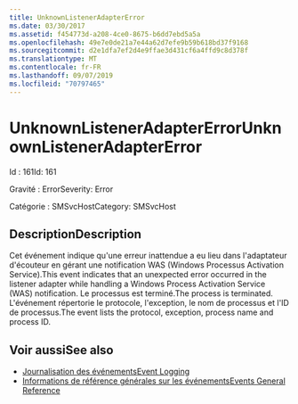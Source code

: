```yaml
---
title: UnknownListenerAdapterError
ms.date: 03/30/2017
ms.assetid: f454773d-a208-4ce0-8675-b6dd7ebd5a5a
ms.openlocfilehash: 49e7e0de21a7e44a62d7efe9b59b618bd37f9168
ms.sourcegitcommit: d2e1dfa7ef2d4e9ffae3d431cf6a4ffd9c8d378f
ms.translationtype: MT
ms.contentlocale: fr-FR
ms.lasthandoff: 09/07/2019
ms.locfileid: "70797465"
---
```

# <a name="unknownlisteneradaptererror"></a><span data-ttu-id="b333b-102">UnknownListenerAdapterError</span><span class="sxs-lookup"><span data-stu-id="b333b-102">UnknownListenerAdapterError</span></span>
<span data-ttu-id="b333b-103">Id : 161</span><span class="sxs-lookup"><span data-stu-id="b333b-103">Id: 161</span></span>  
  
 <span data-ttu-id="b333b-104">Gravité : Error</span><span class="sxs-lookup"><span data-stu-id="b333b-104">Severity: Error</span></span>  
  
 <span data-ttu-id="b333b-105">Catégorie : SMSvcHost</span><span class="sxs-lookup"><span data-stu-id="b333b-105">Category: SMSvcHost</span></span>  
  
## <a name="description"></a><span data-ttu-id="b333b-106">Description</span><span class="sxs-lookup"><span data-stu-id="b333b-106">Description</span></span>  
 <span data-ttu-id="b333b-107">Cet événement indique qu'une erreur inattendue a eu lieu dans l'adaptateur d'écouteur en gérant une notification WAS (Windows Processus Activation Service).</span><span class="sxs-lookup"><span data-stu-id="b333b-107">This event indicates that an unexpected error occurred in the listener adapter while handling a Windows Process Activation Service (WAS) notification.</span></span> <span data-ttu-id="b333b-108">Le processus est terminé.</span><span class="sxs-lookup"><span data-stu-id="b333b-108">The process is terminated.</span></span> <span data-ttu-id="b333b-109">L'événement répertorie le protocole, l'exception, le nom de processus et l'ID de processus.</span><span class="sxs-lookup"><span data-stu-id="b333b-109">The event lists the protocol, exception, process name and process ID.</span></span>  
  
## <a name="see-also"></a><span data-ttu-id="b333b-110">Voir aussi</span><span class="sxs-lookup"><span data-stu-id="b333b-110">See also</span></span>

- [<span data-ttu-id="b333b-111">Journalisation des événements</span><span class="sxs-lookup"><span data-stu-id="b333b-111">Event Logging</span></span>](index.md)
- [<span data-ttu-id="b333b-112">Informations de référence générales sur les événements</span><span class="sxs-lookup"><span data-stu-id="b333b-112">Events General Reference</span></span>](events-general-reference.md)
